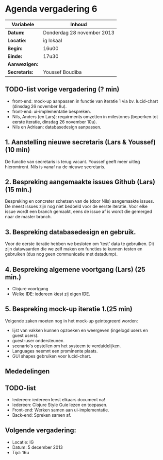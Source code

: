 # Agenda vergadering 6

Variabele		|Inhoud
---			|---
**Datum:**              |Donderdag 28 november 2013
**Locatie:**            |ig lokaal
**Begin:**              |16u00
**Einde:**              |17u30
**Aanwezigen:**         |
**Secretaris:**         |Youssef Boudiba

## TODO-list vorige vergadering (? min)
* front-end: mock-up aanpassen in functie van iteratie 1 via bv. lucid-chart (dinsdag 26 november 8u).
* front-end: ui-implementatie bespreken.
* Nils, Anders (en Lars): requirments omzetten in milestones (beperken tot eerste iteratie, dinsdag 26 november 10u).
* Nils en Adriaan: databasedesign aanpassen.


## 1. Aanstelling nieuwe secretaris (Lars & Youssef) (10 min)
De functie van secretaris is terug vacant. Youssef geeft meer uitleg hieromtrent.
Nils is vanaf nu de nieuwe secretaris.

## 2. Bespreking aangemaakte issues Github (Lars) (15 min.)
Bespreking en concreter schetsen van de (door Nils) aangemaakte issues.
De meest issues zijn nog niet bedoeld voor de eerste iteratie.
Voor elke issue wordt een branch gemaakt, eens de issue af is wordt die gemerged naar de master branch.

## 3.  Bespreking databasedesign en gebruik.
Voor de eerste iteratie hebben we besloten om 'test' data te gebruiken. Dit zijn datawaarden die we zelf maken om functies te kunnen testen en gebruiken (dus nog geen communicatie met datadump).

## 4. Bespreking algemene voortgang (Lars) (25 min.)
- Clojure voortgang
- Welke IDE: iedereen kiest zij  eigen IDE.

## 5. Bespreking mock-up iteratie 1.(25 min)
Volgende zaken moeten nog in het mock-up geintegreerd worden:
* lijst van vakken kunnen opzoeken en weergeven (ingelogd users en guest users).
* guest-user ondersteunen.
* scenario's opstellen om het systeem te verduidelijken.
* Languages neemnt een prominente plaats.
* GUI shapes gebruiken voor lucid-chart.

## Mededelingen

## TODO-list
* Iedereen: iedereen leest elkaars document na!
* Iedereen: Clojure Style Guie lezen en toepasen.
* Front-end: Werken samen aan ui-implementatie.
* Back-end: Spreken samen af.

## Volgende vergadering:

* Locatie: IG
* Datum: 5 december 2013
* Tijd: 16u
